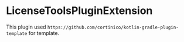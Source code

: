 # LicenseToolsPluginExtension

This plugin used `https://github.com/cortinico/kotlin-gradle-plugin-template` for template.
